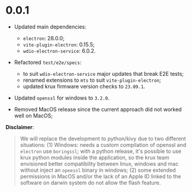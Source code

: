 # 0.0.1

- Updated main dependencies:
  - `electron`: 28.0.0;
  - `vite-plugin-electron`: 0.15.5;
  - `wdio-electron-service`: 6.0.2.

- Refactored `test/e2e/specs`:
  - to suit `wdio-electron-service` major updates that break E2E tests;
  - renamed extensions to `mts` to suit `vite-plugin-electron`;
  - updated krux firmware version checks to `23.09.1`.

- Updated `openssl` for windows to `3.2.0`.

- Removed MacOS release since the current approach did not worked well
  on MacOS;

**Disclaimer**:  
> We will replace the development to python/kivy due to
two different situations: (1) Windows: needs a custom compilation of openssl
and  `electron` use `boringssl`; with a python release, it's possible to use
krux python modules inside the application, so the krux team envisioned
better compatibility between linux, windows and mac without inject an `opeessl`
binary in windows; (2) some extended permissions in MacOS and/or the lack
of an Apple ID linked to the software on darwin system do not allow the flash feature.
